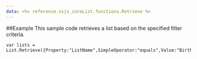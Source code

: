 ```yaml
---
data: <%= reference.ssjs_coreList.functions.Retrieve %>
---
```


##Example
This sample code retrieves a list based on the specified filter criteria.
```
var lists = List.Retrieve({Property:"ListName",SimpleOperator:"equals",Value:"BirthdayList"});
```
